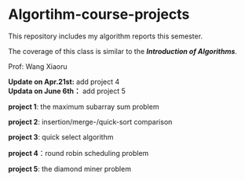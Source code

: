 # Algortihm-course-projects

This repository includes my algorithm reports this semester.

The coverage of this class is similar to the ___Introduction of Algorithms___.

Prof: Wang Xiaoru

**Update on Apr.21st:** add project 4\
**Updata on June 6th：** add project 5

**project 1**: the maximum subarray sum problem

**project 2**: insertion/merge-/quick-sort comparison

**project 3**: quick select algorithm

**project 4**：round robin scheduling problem

**project 5**: the diamond miner problem
